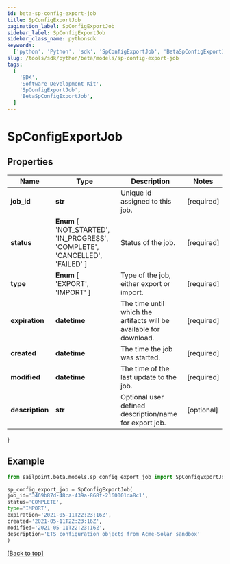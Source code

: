 ```yaml
---
id: beta-sp-config-export-job
title: SpConfigExportJob
pagination_label: SpConfigExportJob
sidebar_label: SpConfigExportJob
sidebar_class_name: pythonsdk
keywords:
  ['python', 'Python', 'sdk', 'SpConfigExportJob', 'BetaSpConfigExportJob']
slug: /tools/sdk/python/beta/models/sp-config-export-job
tags:
  [
    'SDK',
    'Software Development Kit',
    'SpConfigExportJob',
    'BetaSpConfigExportJob',
  ]
---
```


# SpConfigExportJob

## Properties

| Name | Type | Description | Notes |
| --- | --- | --- | --- |
| **job_id** | **str** | Unique id assigned to this job. | [required] |
| **status** | **Enum** [ 'NOT_STARTED', 'IN_PROGRESS', 'COMPLETE', 'CANCELLED', 'FAILED' ] | Status of the job. | [required] |
| **type** | **Enum** [ 'EXPORT', 'IMPORT' ] | Type of the job, either export or import. | [required] |
| **expiration** | **datetime** | The time until which the artifacts will be available for download. | [required] |
| **created** | **datetime** | The time the job was started. | [required] |
| **modified** | **datetime** | The time of the last update to the job. | [required] |
| **description** | **str** | Optional user defined description/name for export job. | [optional] |

}

## Example

```python
from sailpoint.beta.models.sp_config_export_job import SpConfigExportJob

sp_config_export_job = SpConfigExportJob(
job_id='3469b87d-48ca-439a-868f-2160001da8c1',
status='COMPLETE',
type='IMPORT',
expiration='2021-05-11T22:23:16Z',
created='2021-05-11T22:23:16Z',
modified='2021-05-11T22:23:16Z',
description='ETS configuration objects from Acme-Solar sandbox'
)

```

[[Back to top]](#)
